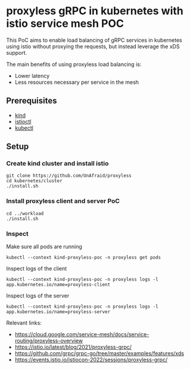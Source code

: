 # proxyless gRPC in kubernetes with istio service mesh POC

This PoC aims to enable load balancing of gRPC services in kubernetes using istio without proxying the requests, but instead leverage the xDS support.

The main benefits of using proxyless load balancing is:
- Lower latency
- Less resources necessary per service in the mesh

## Prerequisites
- [kind](https://kind.sigs.k8s.io/docs/user/quick-start/#installation)
- [istioctl](https://istio.io/latest/docs/setup/additional-setup/download-istio-release/)
- [kubectl](https://kubernetes.io/docs/tasks/tools/)


## Setup
### Create kind cluster and install istio
```shell
git clone https://github.com/UnAfraid/proxyless
cd kubernetes/cluster
./install.sh
```

### Install proxyless client and server PoC 
```shell
cd ../workload
./install.sh
```

### Inspect
Make sure all pods are running
```shell
kubectl --context kind-proxyless-poc -n proxyless get pods
```

Inspect logs of the client
```shell
kubectl --context kind-proxyless-poc -n proxyless logs -l app.kubernetes.io/name=proxyless-client
```

Inspect logs of the server
```shell
kubectl --context kind-proxyless-poc -n proxyless logs -l app.kubernetes.io/name=proxyless-server
```



Relevant links:
- https://cloud.google.com/service-mesh/docs/service-routing/proxyless-overview
- https://istio.io/latest/blog/2021/proxyless-grpc/
- https://github.com/grpc/grpc-go/tree/master/examples/features/xds
- https://events.istio.io/istiocon-2022/sessions/proxyless-grpc/
